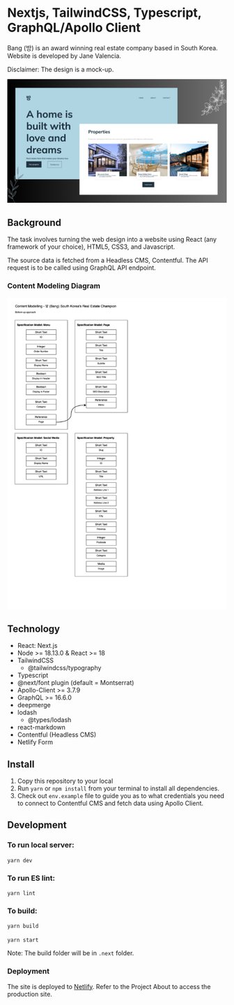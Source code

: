 # Nextjs, TailwindCSS, Typescript, GraphQL/Apollo Client

Bang (방) is an award winning real estate company based in South Korea. Website is developed by Jane Valencia.

Disclaimer: The design is a mock-up.

![Preview](./design/cover.png)

## Background

The task involves turning the web design into a website using React (any framework of your choice), HTML5, CSS3, and Javascript.

The source data is fetched from a Headless CMS, Contentful. The API request is to be called using GraphQL API endpoint.

### Content Modeling Diagram

![Preview](./design/content-model.png)

## Technology

- React: Next.js
- Node >= 18.13.0 & React >= 18
- TailwindCSS
  - @tailwindcss/typography
- Typescript
- @next/font plugin (default = Montserrat)
- Apollo-Client >= 3.7.9
- GraphQL >= 16.6.0
- deepmerge
- lodash
  - @types/lodash
- react-markdown
- Contentful (Headless CMS)
- Netlify Form

## Install

1. Copy this repository to your local
2. Run `yarn` or `npm install` from your terminal to install all dependencies.
3. Check out `env.example` file to guide you as to what credentials you need to connect to Contentful CMS and fetch data using Apollo Client.

## Development

### To run local server:
```
yarn dev
```

### To run ES lint:
```
yarn lint
```

### To build:
```
yarn build

yarn start
```
Note: The build folder will be in `.next` folder.

### Deployment

The site is deployed to [Netlify](https://www.netlify.com/). Refer to the Project About to access the production site.